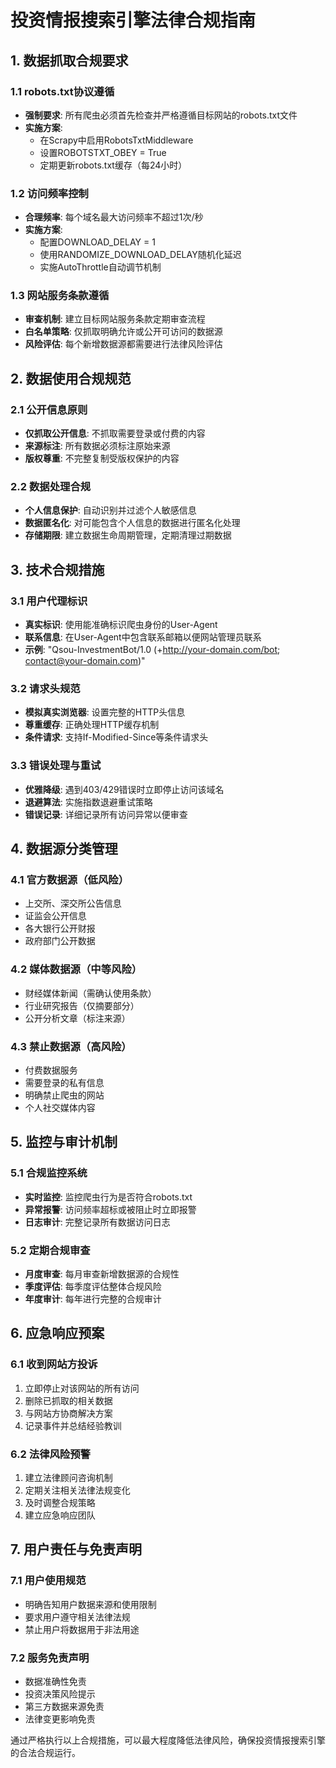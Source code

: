 # 投资情报搜索引擎法律合规指南

## 1. 数据抓取合规要求

### 1.1 robots.txt协议遵循
- **强制要求**: 所有爬虫必须首先检查并严格遵循目标网站的robots.txt文件
- **实施方案**: 
  - 在Scrapy中启用RobotsTxtMiddleware
  - 设置ROBOTSTXT_OBEY = True
  - 定期更新robots.txt缓存（每24小时）

### 1.2 访问频率控制
- **合理频率**: 每个域名最大访问频率不超过1次/秒
- **实施方案**:
  - 配置DOWNLOAD_DELAY = 1
  - 使用RANDOMIZE_DOWNLOAD_DELAY随机化延迟
  - 实施AutoThrottle自动调节机制

### 1.3 网站服务条款遵循
- **审查机制**: 建立目标网站服务条款定期审查流程
- **白名单策略**: 仅抓取明确允许或公开可访问的数据源
- **风险评估**: 每个新增数据源都需要进行法律风险评估

## 2. 数据使用合规规范

### 2.1 公开信息原则
- **仅抓取公开信息**: 不抓取需要登录或付费的内容
- **来源标注**: 所有数据必须标注原始来源
- **版权尊重**: 不完整复制受版权保护的内容

### 2.2 数据处理合规
- **个人信息保护**: 自动识别并过滤个人敏感信息
- **数据匿名化**: 对可能包含个人信息的数据进行匿名化处理
- **存储期限**: 建立数据生命周期管理，定期清理过期数据

## 3. 技术合规措施

### 3.1 用户代理标识
- **真实标识**: 使用能准确标识爬虫身份的User-Agent
- **联系信息**: 在User-Agent中包含联系邮箱以便网站管理员联系
- **示例**: "Qsou-InvestmentBot/1.0 (+http://your-domain.com/bot; contact@your-domain.com)"

### 3.2 请求头规范
- **模拟真实浏览器**: 设置完整的HTTP头信息
- **尊重缓存**: 正确处理HTTP缓存机制
- **条件请求**: 支持If-Modified-Since等条件请求头

### 3.3 错误处理与重试
- **优雅降级**: 遇到403/429错误时立即停止访问该域名
- **退避算法**: 实施指数退避重试策略
- **错误记录**: 详细记录所有访问异常以便审查

## 4. 数据源分类管理

### 4.1 官方数据源（低风险）
- 上交所、深交所公告信息
- 证监会公开信息
- 各大银行公开财报
- 政府部门公开数据

### 4.2 媒体数据源（中等风险）
- 财经媒体新闻（需确认使用条款）
- 行业研究报告（仅摘要部分）
- 公开分析文章（标注来源）

### 4.3 禁止数据源（高风险）
- 付费数据服务
- 需要登录的私有信息
- 明确禁止爬虫的网站
- 个人社交媒体内容

## 5. 监控与审计机制

### 5.1 合规监控系统
- **实时监控**: 监控爬虫行为是否符合robots.txt
- **异常报警**: 访问频率超标或被阻止时立即报警
- **日志审计**: 完整记录所有数据访问日志

### 5.2 定期合规审查
- **月度审查**: 每月审查新增数据源的合规性
- **季度评估**: 每季度评估整体合规风险
- **年度审计**: 每年进行完整的合规审计

## 6. 应急响应预案

### 6.1 收到网站方投诉
1. 立即停止对该网站的所有访问
2. 删除已抓取的相关数据
3. 与网站方协商解决方案
4. 记录事件并总结经验教训

### 6.2 法律风险预警
1. 建立法律顾问咨询机制
2. 定期关注相关法律法规变化
3. 及时调整合规策略
4. 建立应急响应团队

## 7. 用户责任与免责声明

### 7.1 用户使用规范
- 明确告知用户数据来源和使用限制
- 要求用户遵守相关法律法规
- 禁止用户将数据用于非法用途

### 7.2 服务免责声明
- 数据准确性免责
- 投资决策风险提示
- 第三方数据来源免责
- 法律变更影响免责

通过严格执行以上合规措施，可以最大程度降低法律风险，确保投资情报搜索引擎的合法合规运行。
